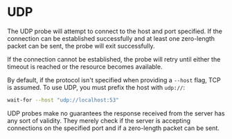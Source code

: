 # UDP

The UDP probe will attempt to connect to the host and port specified. If the connection can be established successfully and at least one zero-length packet can be sent, the probe will exit successfully.

If the connection cannot be established, the probe will retry until either the timeout is reached or the resource becomes available.

By default, if the protocol isn't specified when providing a `--host` flag, TCP is assumed. To use UDP, you must prefix the host with `udp://`:

```bash
wait-for --host "udp://localhost:53"
```

UDP probes make no guarantees the response received from the server has any sort of validity. They merely check if the server is accepting connections on the specified port and if a zero-length packet can be sent.
